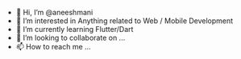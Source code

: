 - 👋 Hi, I’m @aneeshmani
- 👀 I’m interested in Anything related to Web / Mobile Development
- 🌱 I’m currently learning Flutter/Dart
- 💞️ I’m looking to collaborate on ...
- 📫 How to reach me ...

<!---
aneeshmani/aneeshmani is a ✨ special ✨ repository because its `README.md` (this file) appears on your GitHub profile.
You can click the Preview link to take a look at your changes.
--->
